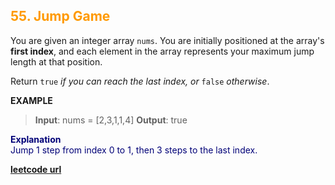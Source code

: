 <h2 style="color:#F90;">55. Jump Game</h2>

You are given an integer array `nums`. You are initially positioned at the array's **first index**, and each element in the array represents your maximum jump length at that position.

Return `true` *if you can reach the last index, or* `false` *otherwise*.

**EXAMPLE**
>**Input**: nums = [2,3,1,1,4]
**Output**: true


<p style="color:#007;">
<b>Explanation</b><br>
Jump 1 step from index 0 to 1, then 3 steps to the last index.
</p>

**[leetcode url](https://leetcode.com/problems/jump-game/description)**
